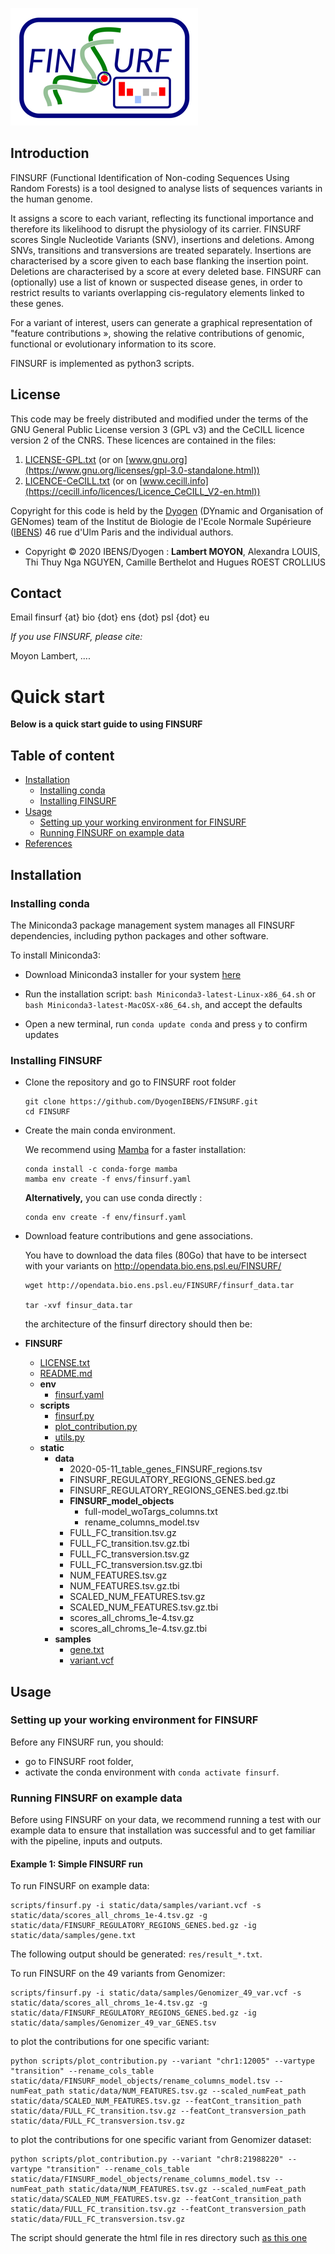 
![alt text](./logo_finsurf.png?raw=true "FINSURF")
## Introduction

FINSURF (Functional Identification of Non-coding Sequences Using Random Forests) is a tool designed to analyse lists of sequences variants in the human genome. 

It assigns a score to each variant, reflecting its functional importance and therefore its likelihood to disrupt the physiology of its carrier. FINSURF scores Single Nucleotide Variants (SNV), insertions and deletions. Among SNVs, transitions and transversions are treated separately. 
Insertions are characterised by a score given to each base flanking the insertion point. Deletions are characterised by a score at every deleted base. FINSURF can (optionally) use a list of known or suspected disease genes, in order to restrict results to variants overlapping cis-regulatory elements linked to these genes. 

For a variant of interest, users can generate a graphical representation of "feature contributions », showing the relative contributions of genomic, functional or evolutionary information to its score.



FINSURF is implemented as python3 scripts.

## License

This code may be freely distributed and modified under the terms of the GNU General Public License version 3 (GPL v3)
and the CeCILL licence version 2 of the CNRS. These licences are contained in the files:

1. [LICENSE-GPL.txt](LICENSE-GPL.txt) (or on [www.gnu.org](https://www.gnu.org/licenses/gpl-3.0-standalone.html))
2. [LICENCE-CeCILL.txt](LICENCE-CeCILL.txt) (or on [www.cecill.info](https://cecill.info/licences/Licence_CeCILL_V2-en.html))

Copyright for this code is held by the [Dyogen](http://www.ibens.ens.fr/?rubrique43) (DYnamic and Organisation of GENomes) team
of the Institut de Biologie de l'Ecole Normale Supérieure ([IBENS](http://www.ibens.ens.fr)) 46 rue d'Ulm Paris and the individual authors.

- Copyright © 2020 IBENS/Dyogen : **Lambert MOYON**, Alexandra LOUIS, Thi Thuy Nga NGUYEN, Camille Berthelot and Hugues ROEST CROLLIUS

## Contact

Email finsurf {at} bio {dot} ens {dot} psl {dot} eu

*If you use FINSURF, please cite:*

Moyon Lambert, ....

# Quick start

**Below is a quick start guide to using FINSURF**

## Table of content
  - [Installation](#installation)
    - [Installing conda](#installing-conda)
    - [Installing FINSURF](#installing-finsurf)
  - [Usage](#usage)
    - [Setting up your working environment for FINSURF](#setting-up-your-working-environment-for-finsurf)
    - [Running FINSURF on example data](#running-finsurf-on-example-data)
  - [References](#references)

## Installation

### Installing conda

The Miniconda3 package management system manages all FINSURF dependencies, including python packages and other software.

To install Miniconda3:

- Download Miniconda3 installer for your system [here](https://docs.conda.io/en/latest/miniconda.html)

- Run the installation script: `bash Miniconda3-latest-Linux-x86_64.sh` or `bash Miniconda3-latest-MacOSX-x86_64.sh`, and accept the defaults

- Open a new terminal, run `conda update conda` and press `y` to confirm updates

### Installing FINSURF

- Clone the repository and go to FINSURF root folder
  ```
  git clone https://github.com/DyogenIBENS/FINSURF.git
  cd FINSURF
  ```

- Create the main conda environment.

  We recommend using [Mamba](https://github.com/mamba-org/mamba) for a faster installation:
  ```
  conda install -c conda-forge mamba
  mamba env create -f envs/finsurf.yaml
  ```

  **Alternatively,** you can use conda directly :
  ```
  conda env create -f env/finsurf.yaml
  ```

- Download feature contributions and gene associations.
  
  You have to download the data files (80Go) that have to be intersect with your variants on <http://opendata.bio.ens.psl.eu/FINSURF/>

  ```
  wget http://opendata.bio.ens.psl.eu/FINSURF/finsurf_data.tar

  tar -xvf finsur_data.tar
  ```

  the architecture of the finsurf directory should then be:
- __FINSURF__
   - [LICENSE.txt](LICENSE.txt)
   - [README.md](README.md)
   - __env__
     - [finsurf.yaml](env/finsurf.yaml)
   - __scripts__
     - [finsurf.py](scripts/finsurf.py)
     - [plot\_contribution.py](scripts/plot_contribution.py)
     - [utils.py](scripts/utils.py)
   - __static__
     - __data__
       - 2020\-05\-11\_table\_genes\_FINSURF\_regions.tsv
       - FINSURF\_REGULATORY\_REGIONS\_GENES.bed.gz
       - FINSURF\_REGULATORY\_REGIONS\_GENES.bed.gz.tbi
       - __FINSURF\_model\_objects__
         - full\-model\_woTargs\_columns.txt
         - rename\_columns\_model.tsv
       - FULL\_FC\_transition.tsv.gz
       - FULL\_FC\_transition.tsv.gz.tbi
       - FULL\_FC\_transversion.tsv.gz
       - FULL\_FC\_transversion.tsv.gz.tbi
       - NUM\_FEATURES.tsv.gz
       - NUM\_FEATURES.tsv.gz.tbi
       - SCALED\_NUM\_FEATURES.tsv.gz
       - SCALED\_NUM\_FEATURES.tsv.gz.tbi
       - scores\_all\_chroms\_1e\-4.tsv.gz
       - scores\_all\_chroms\_1e\-4.tsv.gz.tbi
     - __samples__
       - [gene.txt](static/samples/gene.txt)
       - [variant.vcf](static/samples/variant.vcf)

## Usage

### Setting up your working environment for FINSURF

Before any FINSURF run, you should:
 - go to FINSURF root folder,
 - activate the conda environment with `conda activate finsurf`.

### Running FINSURF on example data

Before using FINSURF on your data, we recommend running a test with our example data to ensure that installation was successful and to get familiar with the pipeline, inputs and outputs.

#### Example 1: Simple FINSURF run



To run FINSURF on example data:

```
scripts/finsurf.py -i static/data/samples/variant.vcf -s static/data/scores_all_chroms_1e-4.tsv.gz -g static/data/FINSURF_REGULATORY_REGIONS_GENES.bed.gz -ig static/data/samples/gene.txt

```

The following output should be generated:
`res/result_*.txt`.

To run FINSURF on the 49 variants from Genomizer:
```
scripts/finsurf.py -i static/data/samples/Genomizer_49_var.vcf -s static/data/scores_all_chroms_1e-4.tsv.gz -g static/data/FINSURF_REGULATORY_REGIONS_GENES.bed.gz -ig static/data/samples/Genomizer_49_var_GENES.tsv

```


to plot the contributions for one specific variant:
```
python scripts/plot_contribution.py --variant "chr1:12005" --vartype "transition" --rename_cols_table static/data/FINSURF_model_objects/rename_columns_model.tsv --numFeat_path static/data/NUM_FEATURES.tsv.gz --scaled_numFeat_path static/data/SCALED_NUM_FEATURES.tsv.gz --featCont_transition_path static/data/FULL_FC_transition.tsv.gz --featCont_transversion_path static/data/FULL_FC_transversion.tsv.gz
```

to plot the contributions for one specific variant from Genomizer dataset:

```
python scripts/plot_contribution.py --variant "chr8:21988220" --vartype "transition" --rename_cols_table static/data/FINSURF_model_objects/rename_columns_model.tsv --numFeat_path static/data/NUM_FEATURES.tsv.gz --scaled_numFeat_path static/data/SCALED_NUM_FEATURES.tsv.gz --featCont_transition_path static/data/FULL_FC_transition.tsv.gz --featCont_transversion_path static/data/FULL_FC_transversion.tsv.gz

```

The script should generate the html file in res directory such [as this one](http://dyogenibens.github.io/FINSURF/res_chr8_21988220_Genomizer.html)
